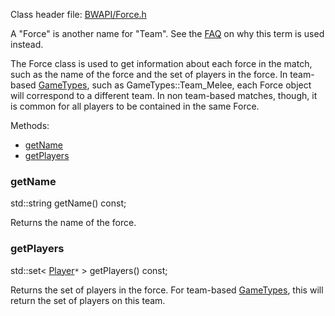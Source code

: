 Class header file: [BWAPI/Force.h](http://code.google.com/p/bwapi/source/browse/trunk/bwapi/include/BWAPI/Force.h#)

A "Force" is another name for "Team". See the [FAQ](FAQ#What_is_a_Force?.md) on why this term is used instead.

The Force class is used to get information about each force in the match, such as the name of the force and the set of players in the force. In team-based [GameTypes](GameTypes.md), such as GameTypes::Team\_Melee, each Force object will correspond to a different team. In non team-based matches, though, it is common for all players to be contained in the same Force.

Methods:

  * [getName](#getName.md)
  * [getPlayers](#getPlayers.md)

### getName ###
std::string getName() const;

Returns the name of the force.

### getPlayers ###
std::set< [Player](Player.md)`*` > getPlayers() const;

Returns the set of players in the force. For team-based [GameTypes](GameTypes.md), this will return the set of players on this team.